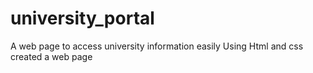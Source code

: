 # university_portal
A web page to access university information easily
Using Html and css created a web page
